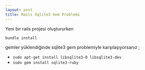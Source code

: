 ```yaml
---
layout: post
title: Rails Sqlite3 Gem Problemi
---
```


Yeni bir rails projesi oluştururken


`bundle install` 


gemler yüklendiğinde sqlite3 gem problemiyle karşılaşıyorsanız ;

-  `sudo apt-get install libsqlite3-0 libsqlite3-dev`
-  `sudo gem install sqlite3-ruby`
